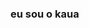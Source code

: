 ### eu sou o kaua

<!--
**KauaFernandes70/KauaFernandes70** is a ✨ _special_ ✨ repository because its `README.md` (this file) appears on your GitHub profile.



![](https://i.imgflip.com/6u3051.gif)
